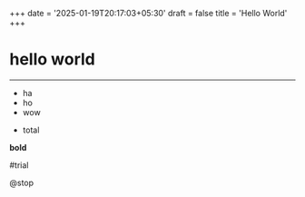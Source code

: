 +++
date = '2025-01-19T20:17:03+05:30'
draft = false
title = 'Hello World'
+++

# hello world
---

- ha
- ho
- wow

* total

**bold**

#trial

@stop


